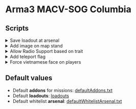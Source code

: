 # Arma3 MACV-SOG Columbia
## Scripts

<details>

<summary>Save loadout at arsenal</summary>

To save your loadout, add the below code in the arsenal 'init' section. 

```
this addAction [
"Save loadout",
{player setVariable["saved_loadout",getUnitLoadout player];
hint "Loadout saved";},
nil,
1.5,
true,
true,
"",
"_this distance _target < 2",
50,
false,
"",
""
];
```

Then, by looking at the arsenal (from 2 meters maximum) and using the scroll wheel, you will have the option to 'save loadout'.
</details>

<details>

<summary>Add image on map stand</summary>

To display any image on a map stand, follow the below steps:
- convert your .png into one of these resolution: 256x256, 512x512, 1024x1024 or 2048x2048
- use the TexView 2 (Arma 3 Tool) to convert the .png into a .paa (Use 'RGBA' and in the other section use 'DXT5')
- add .paa file into the 'images' folder
- add the below code in the 'init' section of the map stand

```
this setObjectTexture [0,
"images\YOUR_IMAGE.paa"]
```

</details>

<details>

<summary>Allow Radio Support based on trait</summary>

Radio support from the Prairie fire DLC is available in a mission if all of the above are true for a player:
- Radio Support module is present in the mission
- The player has one of the following radio: ["vn_o_pack_t884_01",
"vn_o_pack_t884_ish54_01_pl",
"vn_o_pack_t884_m1_01_pl",
"vn_o_pack_t884_m38_01_pl",
"vn_o_pack_t884_ppsh_01_pl",
"vn_b_pack_prc77_01_m16_pl",
"vn_b_pack_03_m3a1_pl",
"vn_b_pack_03_xm177_pl",
"vn_b_pack_03_type56_pl",
"vn_b_pack_03",
"vn_b_pack_prc77_01",
"vn_b_pack_trp_04",
"vn_b_pack_trp_04_02",
"vn_b_pack_03",
"vn_b_pack_03_02",
"vn_b_pack_lw_06",
"vn_b_pack_m41_05"]
- Player has the below code in its 'init' section

```
this setUnitTrait["vn_artillery", true, true];
```

- All this can be modified in the vn_artillery_settings class in [description.ext](https://github.com/gerard-sog/arma3-macvsog-columbia-scripts/blob/main/description.ext)


</details>

<details>

<summary>Add teleport flag</summary>

To add a teleport flag (or any other object that player can use to teleport themselves at a predetermined point) follow the below steps:
- Add a invisible marker (point) on the map in editor and give it a name (ex: "airfield")
- add the below code in the 'init' section of the teleport flag (or object you choose)

```
this addAction [
    "Travel to airfield", // This text will be displayed in the action menu (using the scroll wheel).
{
    (_this select 1) setPos (getMarkerPos "airfield");} // This section will teleport the player to the position of the "airfield" marker.
];
```

</details>

<details>

<summary>Force vietnamese face on players</summary>

Playing as early MACV-SOG team, we are playing as south vietnamese and thus we force vietnamese faces on all playable character. At player initilization or at player respawn, one random asian face is selected from the below list and set for the current player.

```
[
    "vn_b_AsianHead_A3_06_02",
    "vn_b_AsianHead_A3_07_02",
    "vn_b_AsianHead_A3_07_03",
    "vn_b_AsianHead_A3_07_04",
    "vn_b_AsianHead_A3_07_05",
    "vn_b_AsianHead_A3_07_06",
    "vn_b_AsianHead_A3_07_07",
    "vn_b_AsianHead_A3_07_08",
    "vn_b_AsianHead_A3_07_09"
]
```

To disable this feature, you can comment or remove the below line from initPlayerlocal.sqf and onPlayerRespawn.sqf:

```
_player setFace _randomAsianHead
```

</details>

## Default values

- Default <b>addons</b> for missions: [defaultAddons.txt](https://github.com/gerard-sog/arma3-macvsog-columbia-scripts/blob/main/default/defaultAddons.txt)
- Default <b>loadouts</b>: [loadouts](https://github.com/gerard-sog/arma3-macvsog-columbia-scripts/blob/main/default/loadouts/)
- Default whitelist <b>arsenal</b>: [defaultWhitelistArsenal.txt](https://github.com/gerard-sog/arma3-macvsog-columbia-scripts/blob/main/default/defaultWhitelistArsenal.txt)
